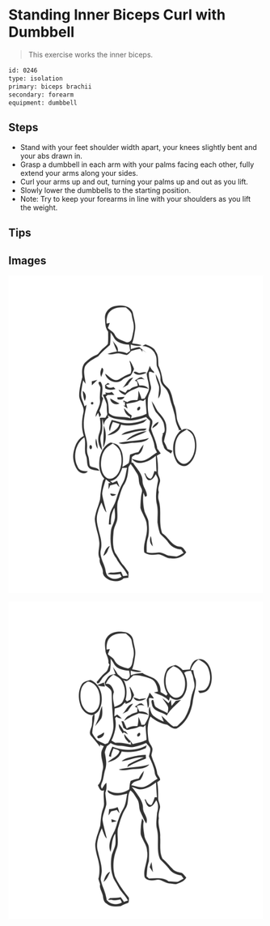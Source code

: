 # Standing Inner Biceps Curl with Dumbbell

> This exercise works the inner biceps.

``` 
id: 0246 
type: isolation 
primary: biceps brachii 
secondary: forearm 
equipment: dumbbell 
``` 


## Steps


 - Stand with your feet shoulder width apart, your knees slightly bent and your abs drawn in.
 - Grasp a dumbbell in each arm with your palms facing each other, fully extend your arms along your sides.
 - Curl your arms up and out, turning your palms up and out as you lift.
 - Slowly lower the dumbbells to the starting position.
 - Note: Try to keep your forearms in line with your shoulders as you lift the weight.

## Tips



## Images

![](./../svg/0246-relaxation.svg "")

![](./../svg/0246-tension.svg "")

